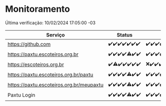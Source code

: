 # Monitoramento

Última verificação: 10/02/2024 17:05:00 -03

|Serviço|Status|Últimas 24h|
|---|---|---|
|https://github.com|<span title="2024-02-03: OK=24">✔️</span><span title="2024-02-04: OK=24">✔️</span><span title="2024-02-05: OK=24">✔️</span><span title="2024-02-06: OK=24">✔️</span><span title="2024-02-07: OK=24">✔️</span><span title="2024-02-08: OK=24">✔️</span><span title="2024-02-09: OK=20">✔️</span>|<span title="09/02/2024 17:06:00 -03 : 200">✔️</span><span title="09/02/2024 18:03:00 -03 : 200">✔️</span><span title="09/02/2024 19:06:00 -03 : 200">✔️</span><span title="09/02/2024 20:06:00 -03 : 200">✔️</span><span title="09/02/2024 21:28:00 -03 : 200">✔️</span><span title="09/02/2024 22:36:00 -03 : 200">✔️</span><span title="09/02/2024 23:10:00 -03 : 200">✔️</span><span title="10/02/2024 00:07:00 -03 : 200">✔️</span><span title="10/02/2024 01:07:00 -03 : 200">✔️</span><span title="10/02/2024 02:04:00 -03 : 200">✔️</span><span title="10/02/2024 03:07:00 -03 : 200">✔️</span><span title="10/02/2024 04:06:00 -03 : 200">✔️</span><span title="10/02/2024 05:07:00 -03 : 200">✔️</span><span title="10/02/2024 06:06:00 -03 : 200">✔️</span><span title="10/02/2024 07:04:00 -03 : 200">✔️</span><span title="10/02/2024 08:02:00 -03 : 200">✔️</span><span title="10/02/2024 09:10:00 -03 : 200">✔️</span><span title="10/02/2024 10:04:00 -03 : 200">✔️</span><span title="10/02/2024 11:04:00 -03 : 200">✔️</span><span title="10/02/2024 12:03:00 -03 : 200">✔️</span><span title="10/02/2024 13:07:00 -03 : 200">✔️</span><span title="10/02/2024 14:04:00 -03 : 200">✔️</span><span title="10/02/2024 15:07:00 -03 : 200">✔️</span><span title="10/02/2024 16:02:00 -03 : 200">✔️</span><span title="10/02/2024 17:05:00 -03 : 200">✔️</span>|
|https://paxtu.escoteiros.org.br|<span title="2024-02-03: OK=24">✔️</span><span title="2024-02-04: OK=24">✔️</span><span title="2024-02-05: OK=24">✔️</span><span title="2024-02-06: OK=24">✔️</span><span title="2024-02-07: OK=23, Falhas=1">⚠️</span><span title="2024-02-08: OK=24">✔️</span><span title="2024-02-09: OK=20">✔️</span>|<span title="09/02/2024 17:06:00 -03 : 200">✔️</span><span title="09/02/2024 18:03:00 -03 : 200">✔️</span><span title="09/02/2024 19:06:00 -03 : 200">✔️</span><span title="09/02/2024 20:06:00 -03 : 200">✔️</span><span title="09/02/2024 21:28:00 -03 : 200">✔️</span><span title="09/02/2024 22:36:00 -03 : 200">✔️</span><span title="09/02/2024 23:10:00 -03 : 200">✔️</span><span title="10/02/2024 00:07:00 -03 : 200">✔️</span><span title="10/02/2024 01:07:00 -03 : 200">✔️</span><span title="10/02/2024 02:04:00 -03 : 200">✔️</span><span title="10/02/2024 03:07:00 -03 : 200">✔️</span><span title="10/02/2024 04:06:00 -03 : 200">✔️</span><span title="10/02/2024 05:07:00 -03 : 200">✔️</span><span title="10/02/2024 06:06:00 -03 : 200">✔️</span><span title="10/02/2024 07:04:00 -03 : 200">✔️</span><span title="10/02/2024 08:02:00 -03 : 200">✔️</span><span title="10/02/2024 09:10:00 -03 : 200">✔️</span><span title="10/02/2024 10:04:00 -03 : 200">✔️</span><span title="10/02/2024 11:04:00 -03 : 200">✔️</span><span title="10/02/2024 12:03:00 -03 : 200">✔️</span><span title="10/02/2024 13:07:00 -03 : 200">✔️</span><span title="10/02/2024 14:04:00 -03 : 200">✔️</span><span title="10/02/2024 15:07:00 -03 : 200">✔️</span><span title="10/02/2024 16:02:00 -03 : 200">✔️</span><span title="10/02/2024 17:05:00 -03 : 200">✔️</span>|
|https://escoteiros.org.br|<span title="2024-02-03: OK=24">✔️</span><span title="2024-02-04: OK=23, Falhas=1">⚠️</span><span title="2024-02-05: OK=24">✔️</span><span title="2024-02-06: OK=24">✔️</span><span title="2024-02-07: OK=24">✔️</span><span title="2024-02-08: OK=24">✔️</span><span title="2024-02-09: OK=20">✔️</span>|<span title="09/02/2024 17:06:00 -03 : 500">❌</span><span title="09/02/2024 18:03:00 -03 : 200">✔️</span><span title="09/02/2024 19:06:00 -03 : 200">✔️</span><span title="09/02/2024 20:06:00 -03 : 200">✔️</span><span title="09/02/2024 21:28:00 -03 : 200">✔️</span><span title="09/02/2024 22:36:00 -03 : 200">✔️</span><span title="09/02/2024 23:10:00 -03 : 200">✔️</span><span title="10/02/2024 00:07:00 -03 : 200">✔️</span><span title="10/02/2024 01:07:00 -03 : 200">✔️</span><span title="10/02/2024 02:04:00 -03 : 200">✔️</span><span title="10/02/2024 03:07:00 -03 : 200">✔️</span><span title="10/02/2024 04:06:00 -03 : 200">✔️</span><span title="10/02/2024 05:07:00 -03 : 200">✔️</span><span title="10/02/2024 06:06:00 -03 : 200">✔️</span><span title="10/02/2024 07:04:00 -03 : 200">✔️</span><span title="10/02/2024 08:02:00 -03 : 200">✔️</span><span title="10/02/2024 09:10:00 -03 : 200">✔️</span><span title="10/02/2024 10:04:00 -03 : 200">✔️</span><span title="10/02/2024 11:04:00 -03 : 200">✔️</span><span title="10/02/2024 12:03:00 -03 : 200">✔️</span><span title="10/02/2024 13:07:00 -03 : 200">✔️</span><span title="10/02/2024 14:04:00 -03 : 200">✔️</span><span title="10/02/2024 15:07:00 -03 : 200">✔️</span><span title="10/02/2024 16:02:00 -03 : 200">✔️</span><span title="10/02/2024 17:05:00 -03 : 200">✔️</span>|
|https://paxtu.escoteiros.org.br/paxtu|<span title="2024-02-03: OK=24">✔️</span><span title="2024-02-04: OK=24">✔️</span><span title="2024-02-05: OK=24">✔️</span><span title="2024-02-06: OK=24">✔️</span><span title="2024-02-07: OK=23, Falhas=1">⚠️</span><span title="2024-02-08: OK=24">✔️</span><span title="2024-02-09: OK=20">✔️</span>|<span title="09/02/2024 17:06:00 -03 : 200">✔️</span><span title="09/02/2024 18:03:00 -03 : 200">✔️</span><span title="09/02/2024 19:06:00 -03 : 200">✔️</span><span title="09/02/2024 20:06:00 -03 : 200">✔️</span><span title="09/02/2024 21:28:00 -03 : 200">✔️</span><span title="09/02/2024 22:36:00 -03 : 200">✔️</span><span title="09/02/2024 23:10:00 -03 : 200">✔️</span><span title="10/02/2024 00:07:00 -03 : 200">✔️</span><span title="10/02/2024 01:07:00 -03 : 200">✔️</span><span title="10/02/2024 02:04:00 -03 : 200">✔️</span><span title="10/02/2024 03:07:00 -03 : 200">✔️</span><span title="10/02/2024 04:06:00 -03 : 200">✔️</span><span title="10/02/2024 05:07:00 -03 : 200">✔️</span><span title="10/02/2024 06:06:00 -03 : 200">✔️</span><span title="10/02/2024 07:04:00 -03 : 200">✔️</span><span title="10/02/2024 08:02:00 -03 : 200">✔️</span><span title="10/02/2024 09:10:00 -03 : 200">✔️</span><span title="10/02/2024 10:04:00 -03 : 200">✔️</span><span title="10/02/2024 11:04:00 -03 : 200">✔️</span><span title="10/02/2024 12:03:00 -03 : 200">✔️</span><span title="10/02/2024 13:07:00 -03 : 200">✔️</span><span title="10/02/2024 14:05:00 -03 : 200">✔️</span><span title="10/02/2024 15:07:00 -03 : 200">✔️</span><span title="10/02/2024 16:02:00 -03 : 200">✔️</span><span title="10/02/2024 17:05:00 -03 : 200">✔️</span>|
|https://paxtu.escoteiros.org.br/meupaxtu|<span title="2024-02-03: OK=24">✔️</span><span title="2024-02-04: OK=24">✔️</span><span title="2024-02-05: OK=24">✔️</span><span title="2024-02-06: OK=24">✔️</span><span title="2024-02-07: OK=23, Falhas=1">⚠️</span><span title="2024-02-08: OK=24">✔️</span><span title="2024-02-09: OK=20">✔️</span>|<span title="09/02/2024 17:06:00 -03 : 200">✔️</span><span title="09/02/2024 18:03:00 -03 : 200">✔️</span><span title="09/02/2024 19:06:00 -03 : 200">✔️</span><span title="09/02/2024 20:06:00 -03 : 200">✔️</span><span title="09/02/2024 21:28:00 -03 : 200">✔️</span><span title="09/02/2024 22:36:00 -03 : 200">✔️</span><span title="09/02/2024 23:10:00 -03 : 200">✔️</span><span title="10/02/2024 00:07:00 -03 : 200">✔️</span><span title="10/02/2024 01:07:00 -03 : 200">✔️</span><span title="10/02/2024 02:04:00 -03 : 200">✔️</span><span title="10/02/2024 03:07:00 -03 : 200">✔️</span><span title="10/02/2024 04:06:00 -03 : 200">✔️</span><span title="10/02/2024 05:07:00 -03 : 200">✔️</span><span title="10/02/2024 06:06:00 -03 : 200">✔️</span><span title="10/02/2024 07:04:00 -03 : 200">✔️</span><span title="10/02/2024 08:02:00 -03 : 200">✔️</span><span title="10/02/2024 09:10:00 -03 : 200">✔️</span><span title="10/02/2024 10:04:00 -03 : 200">✔️</span><span title="10/02/2024 11:04:00 -03 : 200">✔️</span><span title="10/02/2024 12:03:00 -03 : 200">✔️</span><span title="10/02/2024 13:07:00 -03 : 200">✔️</span><span title="10/02/2024 14:05:00 -03 : 200">✔️</span><span title="10/02/2024 15:07:00 -03 : 200">✔️</span><span title="10/02/2024 16:02:00 -03 : 200">✔️</span><span title="10/02/2024 17:05:00 -03 : 200">✔️</span>|
|Paxtu Login|<span title="2024-02-03: OK=24">✔️</span><span title="2024-02-04: OK=24">✔️</span><span title="2024-02-05: OK=24">✔️</span><span title="2024-02-06: OK=24">✔️</span><span title="2024-02-07: OK=23, Falhas=1">⚠️</span><span title="2024-02-08: OK=24">✔️</span><span title="2024-02-09: OK=20">✔️</span>|<span title="09/02/2024 17:06:00 -03 : 200">✔️</span><span title="09/02/2024 18:03:00 -03 : 200">✔️</span><span title="09/02/2024 19:06:00 -03 : 200">✔️</span><span title="09/02/2024 20:06:00 -03 : 200">✔️</span><span title="09/02/2024 21:28:00 -03 : 200">✔️</span><span title="09/02/2024 22:36:00 -03 : 200">✔️</span><span title="09/02/2024 23:10:00 -03 : 200">✔️</span><span title="10/02/2024 00:07:00 -03 : 200">✔️</span><span title="10/02/2024 01:07:00 -03 : 200">✔️</span><span title="10/02/2024 02:04:00 -03 : 200">✔️</span><span title="10/02/2024 03:07:00 -03 : 200">✔️</span><span title="10/02/2024 04:06:00 -03 : 200">✔️</span><span title="10/02/2024 05:07:00 -03 : 200">✔️</span><span title="10/02/2024 06:06:00 -03 : 200">✔️</span><span title="10/02/2024 07:04:00 -03 : 200">✔️</span><span title="10/02/2024 08:02:00 -03 : 200">✔️</span><span title="10/02/2024 09:10:00 -03 : 200">✔️</span><span title="10/02/2024 10:04:00 -03 : 200">✔️</span><span title="10/02/2024 11:04:00 -03 : 200">✔️</span><span title="10/02/2024 12:03:00 -03 : 200">✔️</span><span title="10/02/2024 13:07:00 -03 : 200">✔️</span><span title="10/02/2024 14:05:00 -03 : 200">✔️</span><span title="10/02/2024 15:07:00 -03 : 200">✔️</span><span title="10/02/2024 16:02:00 -03 : 200">✔️</span><span title="10/02/2024 17:05:00 -03 : 200">✔️</span>|
